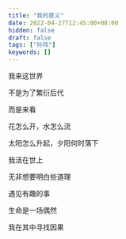 ```yaml
---
title: "我的意义"
date: 2022-04-27T12:45:00+08:00
hidden: false
draft: false
tags: ["孙玲"]
keywords: []
---
```


我来这世界

不是为了繁衍后代

而是来看

花怎么开，水怎么流

太阳怎么升起，夕阳何时落下

我活在世上

无非想要明白些道理

遇见有趣的事

生命是一场偶然

我在其中寻找因果

